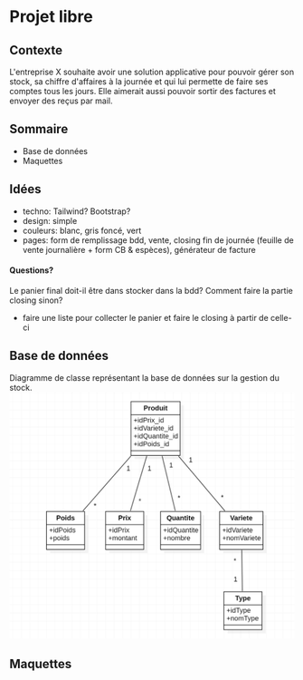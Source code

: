 # Projet libre
## Contexte
L'entreprise X souhaite avoir une solution applicative pour pouvoir gérer son stock, sa chiffre d'affaires à la journée et qui lui permette de faire ses comptes tous les jours. Elle aimerait aussi pouvoir sortir des factures et envoyer des reçus par mail. 

## Sommaire
- Base de données
- Maquettes

## Idées
- techno: Tailwind? Bootstrap? 
- design: simple
- couleurs: blanc, gris foncé, vert
- pages: form de remplissage bdd, vente, closing fin de journée (feuille de vente journalière + form CB & espèces), générateur de facture

#### Questions?
Le panier final doit-il être dans stocker dans la bdd? 
Comment faire la partie closing sinon? 

- faire une liste pour collecter le panier et faire le closing à partir de celle-ci

## Base de données
Diagramme de classe représentant la base de données sur la gestion du stock. 
![Base de données deuxième ébauche](Images/diagbdd2.png)

## Maquettes